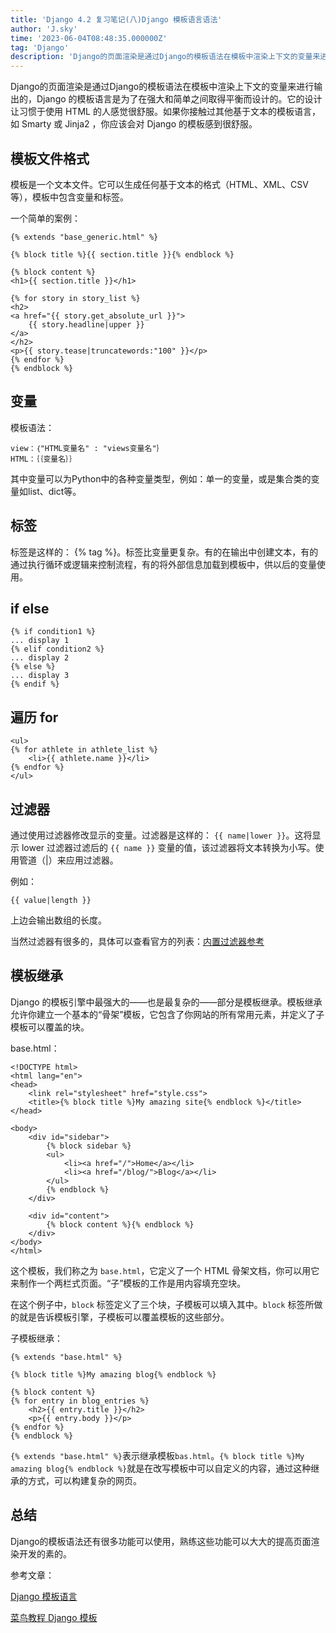 ```yaml
---
title: 'Django 4.2 复习笔记(八)Django 模板语言语法'
author: 'J.sky'
time: '2023-06-04T08:48:35.000000Z'
tag: 'Django'
description: 'Django的页面渲染是通过Django的模板语法在模板中渲染上下文的变量来进行输出的，Django 的模板语言是为了在强大和简单之间取得平衡而设计的。它的设计让习惯于使用 HTML 的人感觉很舒服。如果你接触过其他基于文本的模板语言，如 Smarty 或 Jinja2 ，你应该会对 Django 的模板感到很舒服。'
---
```

Django的页面渲染是通过Django的模板语法在模板中渲染上下文的变量来进行输出的，Django 的模板语言是为了在强大和简单之间取得平衡而设计的。它的设计让习惯于使用 HTML 的人感觉很舒服。如果你接触过其他基于文本的模板语言，如 Smarty 或 Jinja2 ，你应该会对 Django 的模板感到很舒服。

## 模板文件格式

模板是一个文本文件。它可以生成任何基于文本的格式（HTML、XML、CSV 等），模板中包含变量和标签。

一个简单的案例：

    {% extends "base_generic.html" %}

    {% block title %}{{ section.title }}{% endblock %}

    {% block content %}
    <h1>{{ section.title }}</h1>

    {% for story in story_list %}
    <h2>
    <a href="{{ story.get_absolute_url }}">
        {{ story.headline|upper }}
    </a>
    </h2>
    <p>{{ story.tease|truncatewords:"100" }}</p>
    {% endfor %}
    {% endblock %}

## 变量

模板语法：

    view：｛"HTML变量名" : "views变量名"｝
    HTML：｛｛变量名｝｝

其中变量可以为Python中的各种变量类型，例如：单一的变量，或是集合类的变量如list、dict等。

## 标签

标签是这样的： {% tag %}。标签比变量更复杂。有的在输出中创建文本，有的通过执行循环或逻辑来控制流程，有的将外部信息加载到模板中，供以后的变量使用。


## if else

    {% if condition1 %}
    ... display 1
    {% elif condition2 %}
    ... display 2
    {% else %}
    ... display 3
    {% endif %}

## 遍历 for

    <ul>
    {% for athlete in athlete_list %}
        <li>{{ athlete.name }}</li>
    {% endfor %}
    </ul>


## 过滤器

通过使用过滤器修改显示的变量。过滤器是这样的： `{{ name|lower }}`。这将显示 lower 过滤器过滤后的 `{{ name }}` 变量的值，该过滤器将文本转换为小写。使用管道（|）来应用过滤器。

例如：

    {{ value|length }}

上边会输出数组的长度。

当然过滤器有很多的，具体可以查看官方的列表：[内置过滤器参考](https://docs.djangoproject.com/zh-hans/4.2/ref/templates/builtins/#ref-templates-builtins-filters)


## 模板继承

Django 的模板引擎中最强大的——也是最复杂的——部分是模板继承。模板继承允许你建立一个基本的“骨架”模板，它包含了你网站的所有常用元素，并定义了子模板可以覆盖的块。

base.html：

    <!DOCTYPE html>
    <html lang="en">
    <head>
        <link rel="stylesheet" href="style.css">
        <title>{% block title %}My amazing site{% endblock %}</title>
    </head>

    <body>
        <div id="sidebar">
            {% block sidebar %}
            <ul>
                <li><a href="/">Home</a></li>
                <li><a href="/blog/">Blog</a></li>
            </ul>
            {% endblock %}
        </div>

        <div id="content">
            {% block content %}{% endblock %}
        </div>
    </body>
    </html>


这个模板，我们称之为 `base.html`，它定义了一个 HTML 骨架文档，你可以用它来制作一个两栏式页面。“子”模板的工作是用内容填充空块。

在这个例子中，`block` 标签定义了三个块，子模板可以填入其中。`block` 标签所做的就是告诉模板引擎，子模板可以覆盖模板的这些部分。

子模板继承：

    {% extends "base.html" %}

    {% block title %}My amazing blog{% endblock %}

    {% block content %}
    {% for entry in blog_entries %}
        <h2>{{ entry.title }}</h2>
        <p>{{ entry.body }}</p>
    {% endfor %}
    {% endblock %}

`{% extends "base.html" %}`表示继承模板`bas.html`。`{% block title %}My amazing blog{% endblock %}`就是在改写模板中可以自定义的内容，通过这种继承的方式，可以构建复杂的网页。

## 总结

Django的模板语法还有很多功能可以使用，熟练这些功能可以大大的提高页面渲染开发的素的。

参考文章：

[Django 模板语言](https://docs.djangoproject.com/zh-hans/4.2/ref/templates/language/)

[菜鸟教程 Django 模板](https://www.runoob.com/django/django-template.html)
